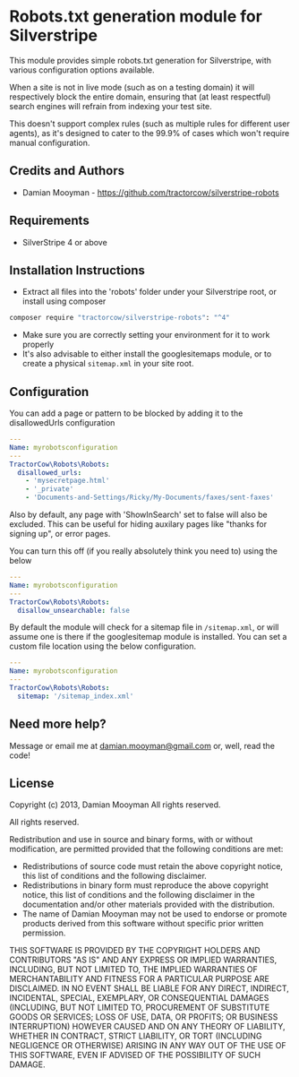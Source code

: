 # Robots.txt generation module for Silverstripe

This module provides simple robots.txt generation for Silverstripe, with various configuration
options available.

When a site is not in live mode (such as on a testing domain) it will respectively
block the entire domain, ensuring that (at least respectful) search engines will
refrain from indexing your test site.

This doesn't support complex rules (such as multiple rules for different user agents),
as it's designed to cater to the 99.9% of cases which won't require manual configuration.

## Credits and Authors

 * Damian Mooyman - <https://github.com/tractorcow/silverstripe-robots>

## Requirements

 * SilverStripe 4 or above

## Installation Instructions

 * Extract all files into the 'robots' folder under your Silverstripe root, or install using composer

```bash
composer require "tractorcow/silverstripe-robots": "^4"
```

 * Make sure you are correctly setting your environment for it to work properly
 * It's also advisable to either install the googlesitemaps module, or to create a physical `sitemap.xml` in your site root.

## Configuration

You can add a page or pattern to be blocked by adding it to the disallowedUrls configuration

```yaml
---
Name: myrobotsconfiguration
---
TractorCow\Robots\Robots:
  disallowed_urls:
    - 'mysecretpage.html'
    - '_private'
    - 'Documents-and-Settings/Ricky/My-Documents/faxes/sent-faxes'
```

Also by default, any page with 'ShowInSearch' set to false will also be excluded. This
can be useful for hiding auxilary pages like "thanks for signing up", or error pages.

You can turn this off (if you really absolutely think you need to) using the below

```yaml
---
Name: myrobotsconfiguration
---
TractorCow\Robots\Robots:
  disallow_unsearchable: false
```

By default the module will check for a sitemap file in `/sitemap.xml`, or will assume
one is there if the googlesitemap module is installed. You can set a custom file location
using the below configuration.

```yaml
---
Name: myrobotsconfiguration
---
TractorCow\Robots\Robots:
  sitemap: '/sitemap_index.xml'
```

## Need more help?

Message or email me at damian.mooyman@gmail.com or, well, read the code!

## License

Copyright (c) 2013, Damian Mooyman
All rights reserved.

All rights reserved.

Redistribution and use in source and binary forms, with or without
modification, are permitted provided that the following conditions are met:

 * Redistributions of source code must retain the above copyright
   notice, this list of conditions and the following disclaimer.
 * Redistributions in binary form must reproduce the above copyright
   notice, this list of conditions and the following disclaimer in the
   documentation and/or other materials provided with the distribution.
 * The name of Damian Mooyman may not be used to endorse or promote products
   derived from this software without specific prior written permission.

THIS SOFTWARE IS PROVIDED BY THE COPYRIGHT HOLDERS AND CONTRIBUTORS "AS IS" AND
ANY EXPRESS OR IMPLIED WARRANTIES, INCLUDING, BUT NOT LIMITED TO, THE IMPLIED
WARRANTIES OF MERCHANTABILITY AND FITNESS FOR A PARTICULAR PURPOSE ARE
DISCLAIMED. IN NO EVENT SHALL <COPYRIGHT HOLDER> BE LIABLE FOR ANY
DIRECT, INDIRECT, INCIDENTAL, SPECIAL, EXEMPLARY, OR CONSEQUENTIAL DAMAGES
(INCLUDING, BUT NOT LIMITED TO, PROCUREMENT OF SUBSTITUTE GOODS OR SERVICES;
LOSS OF USE, DATA, OR PROFITS; OR BUSINESS INTERRUPTION) HOWEVER CAUSED AND
ON ANY THEORY OF LIABILITY, WHETHER IN CONTRACT, STRICT LIABILITY, OR TORT
(INCLUDING NEGLIGENCE OR OTHERWISE) ARISING IN ANY WAY OUT OF THE USE OF THIS
SOFTWARE, EVEN IF ADVISED OF THE POSSIBILITY OF SUCH DAMAGE.
